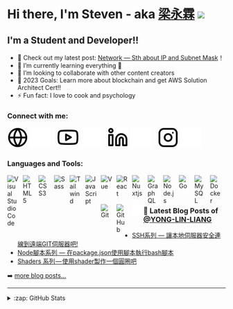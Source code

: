 # Hi there, I'm Steven - aka [梁永霖][youtube] <img src="https://media.giphy.com/media/hvRJCLFzcasrR4ia7z/giphy.gif" width="5%"> 

## I'm a Student and Developer!!

- 🔭 Check out my latest post: [Network — Sth about IP and Subnet Mask](https://medium.com/@steven841221/network-sth-about-ip-subnet-mask-default-gateway-9239ffde91bb)！
- 🌱 I’m currently learning everything 🤣
- 👯 I’m looking to collaborate with other content creators
- 🥅 2023 Goals: Learn more about blockchain and get AWS Solution Architect Cert!!
- ⚡ Fun fact: I love to cook and psychology

### Connect with me:

[![website](./img/globe-light.svg)](https://codestackr.com#gh-light-mode-only)
[![website](./img/globe-dark.svg)](https://codestackr.com#gh-dark-mode-only)
&nbsp;&nbsp;
[![website](./img/youtube-light.svg)](https://www.youtube.com/@user-cp7fl1jl5e#gh-light-mode-only)
[![website](./img/youtube-dark.svg)](https://www.youtube.com/@user-cp7fl1jl5e#gh-light-mode-only#gh-dark-mode-only)
&nbsp;&nbsp;
[![website](./img/linkedin-light.svg)](https://www.linkedin.com/in/yong-lin-liang-9302b21a5/#gh-light-mode-only)
[![website](./img/linkedin-dark.svg)](https://www.linkedin.com/in/yong-lin-liang-9302b21a5/#gh-dark-mode-only)
&nbsp;&nbsp;
[![website](./img/instagram-light.svg)](https://www.instagram.com/ssnn8347028#gh-light-mode-only)
[![website](./img/instagram-dark.svg)](https://www.instagram.com/ssnn8347028#gh-dark-mode-only)

### Languages and Tools:

<img align="left" alt="Visual Studio Code" width="26px" src="https://cdn.jsdelivr.net/gh/devicons/devicon/icons/vscode/vscode-original.svg" style="padding-right:10px;" />
<img align="left" alt="HTML5" width="26px" src="https://cdn.jsdelivr.net/gh/devicons/devicon/icons/html5/html5-original.svg" style="padding-right:10px;" />
<img align="left" alt="CSS3" width="26px" src="https://cdn.jsdelivr.net/gh/devicons/devicon/icons/css3/css3-original.svg" style="padding-right:10px;" />
<img align="left" alt="Sass" width="26px" src="https://cdn.jsdelivr.net/gh/devicons/devicon/icons/sass/sass-original.svg" style="padding-right:10px;" />
<img align="left" alt="Tailwind" width="26px" src="https://cdn.simpleicons.org/tailwindcss" style="padding-right:10px;" />
<img align="left" alt="JavaScript" width="26px" src="https://cdn.jsdelivr.net/gh/devicons/devicon/icons/javascript/javascript-original.svg" style="padding-right:10px;" />
<img align="left" alt="Vue" width="26px" src="https://cdn.simpleicons.org/vuedotjs" style="padding-right:10px;" />
<img align="left" alt="React" width="26px" src="https://cdn.jsdelivr.net/gh/devicons/devicon/icons/react/react-original.svg" style="padding-right:10px;" />
<img align="left" alt="Nuxtjs" width="26px" src="https://cdn.simpleicons.org/nuxtdotjs" style="padding-right:10px;" />
<img align="left" alt="GraphQL" width="26px" src="https://cdn.jsdelivr.net/gh/devicons/devicon/icons/graphql/graphql-plain.svg" style="padding-right:10px;" />
<img align="left" alt="Node.js" width="26px" src="https://cdn.jsdelivr.net/gh/devicons/devicon/icons/nodejs/nodejs-original.svg" style="padding-right:10px;" />
<img align="left" alt="Go" width="26px" src="https://cdn.simpleicons.org/go" style="padding-right:10px;" />
<img align="left" alt="MySQL" width="26px" src="https://cdn.jsdelivr.net/gh/devicons/devicon/icons/mysql/mysql-original.svg" style="padding-right:10px;" />
<img align="left" alt="Docker" width="26px" src="https://cdn.simpleicons.org/docker" style="padding-right:10px;" />
<img align="left" alt="Git" width="26px" src="https://cdn.jsdelivr.net/gh/devicons/devicon/icons/git/git-original.svg" style="padding-right:10px;" />
<img align="left" alt="GitHub" width="26px" src="https://user-images.githubusercontent.com/3369400/139447912-e0f43f33-6d9f-45f8-be46-2df5bbc91289.png" style="padding-right:10px;" />
<img align="left" alt="Terminal" width="26px" src="./img/terminal-dark.svg" />

<br />
<br />

---

### 📕 Latest Blog Posts of [@YONG-LIN-LIANG][github]

<!-- MEDIUM:START -->
- [SSH系列 — 讓本地伺服器安全連線到遠端GIT伺服器吧!](https://medium.com/@steven841221/ssh%E7%B3%BB%E5%88%97-%E8%AE%93%E6%9C%AC%E5%9C%B0%E4%BC%BA%E6%9C%8D%E5%99%A8%E5%AE%89%E5%85%A8%E9%80%A3%E7%B7%9A%E5%88%B0%E9%81%A0%E7%AB%AF%E4%BC%BA%E6%9C%8D%E5%99%A8%E5%90%A7-bc8c710501b0?source=rss-7f67a1b5b851------2)
- [Node腳本系列 — 在package.json使用腳本執行bash腳本](https://medium.com/@steven841221/node%E8%85%B3%E6%9C%AC%E7%B3%BB%E5%88%97-%E5%9C%A8package-json%E4%BD%BF%E7%94%A8%E8%85%B3%E6%9C%AC%E5%9F%B7%E8%A1%8Cbash%E8%85%B3%E6%9C%AC-d320077179fa?source=rss-7f67a1b5b851------2)
- [Shaders 系列 — 使用shader製作一個圓圈吧](https://medium.com/@steven841221/shaders-%E7%B3%BB%E5%88%97-%E4%BD%BF%E7%94%A8shader%E8%A3%BD%E4%BD%9C%E4%B8%80%E5%80%8B%E5%9C%93%E5%9C%88%E5%90%A7-755b4d61b09d?source=rss-7f67a1b5b851------2)
<!-- MEDIUM:END -->


➡️ [more blog posts...][medium]

---


<details>
  <summary>:zap: GitHub Stats</summary>

  <img align="left" alt="Steven's GitHub Stats" src="https://github-readme-stats.vercel.app/api?username=YONG-LIN-LIANG&show_icons=true&hide_border=false&title_color=ff652f&icon_color=FFE400&bg_color=09131B&text_color=ffffff&border_color=0c1a25" />

</details>

[youtube]: https://www.youtube.com/channel/UC-todZ8Bzmb0yIzLJXHPgZQ
[instagram]: https://instagram.com/ssnn8347028
[linkedin]: https://www.linkedin.com/in/yong-lin-liang-9302b21a5/
[github]: https://github.com/YONG-LIN-LIANG
[medium]: https://medium.com/@steven841221
